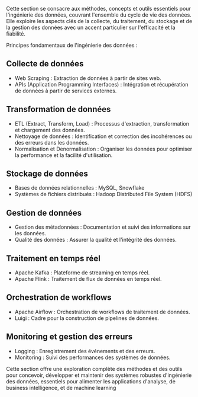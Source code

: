 Cette section se consacre aux méthodes, concepts et outils essentiels pour l'ingénierie des données, couvrant l'ensemble du cycle de vie des données. Elle exploire les aspects clés de la collecte, du traitement, du stockage et de la gestion des données avec un accent particulier sur l'efficacité et la fiabilité.

Principes fondamentaux de l'ingénierie des données :

## Collecte de données
- Web Scraping : Extraction de données à partir de sites web.
- APIs (Application Programming Interfaces) : Intégration et récupération de données à partir de services externes.

## Transformation de données
- ETL (Extract, Transform, Load) : Processus d'extraction, transformation et chargement des données.
- Nettoyage de données : Identification et correction des incohérences ou des erreurs dans les données.
- Normalisation et Denormalisation : Organiser les données pour optimiser la performance et la facilité d'utilisation.

## Stockage de données
- Bases de données relationnelles : MySQL, Snowflake
- Systèmes de fichiers distribués : Hadoop Distributed File System (HDFS)

## Gestion de données
- Gestion des métadonnées : Documentation et suivi des informations sur les données.
- Qualité des données : Assurer la qualité et l'intégrité des données.

## Traitement en temps réel
- Apache Kafka : Plateforme de streaming en temps réel.
- Apache Flink : Traitement de flux de données en temps réel.

## Orchestration de workflows
- Apache Airflow : Orchestration de workflows de traitement de données.
- Luigi : Cadre pour la construction de pipelines de données.

## Monitoring et gestion des erreurs
- Logging : Enregistrement des événements et des erreurs.
- Monitoring : Suivi des performances des systèmes de données.

Cette section offre une exploration complète des méthodes et des outils pour concevoir, développer et maintenir des systèmes robustes d'ingénierie des données, essentiels pour alimenter les applications d'analyse, de business intelligence, et de machine learning
